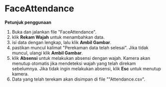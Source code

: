 # FaceAttendance

**Petunjuk penggunaan**
1. Buka dan jalankan file "FaceAttendance".
2. klik **Rekam Wajah** untuk menambahkan data.
3. isi data dengan lengkap, lalu klik **Ambil Gambar**.
4. pastikan muncul kalimat "Perekaman data telah selesai". Jika tidak muncul, ulangi klik **Ambil Gambar**.
5. klik **Absensi** untuk melakukan absensi dengan wajah. Kamera akan menutup otomatis jika mendeteksi wajah yang telah direkam sebelumnya. Jika tidak ingin melakukan absensi, klik **Esc** untuk menutup kamera.
6. Data yang telah terekam akan disimpan di file ""Attendance.csv".
